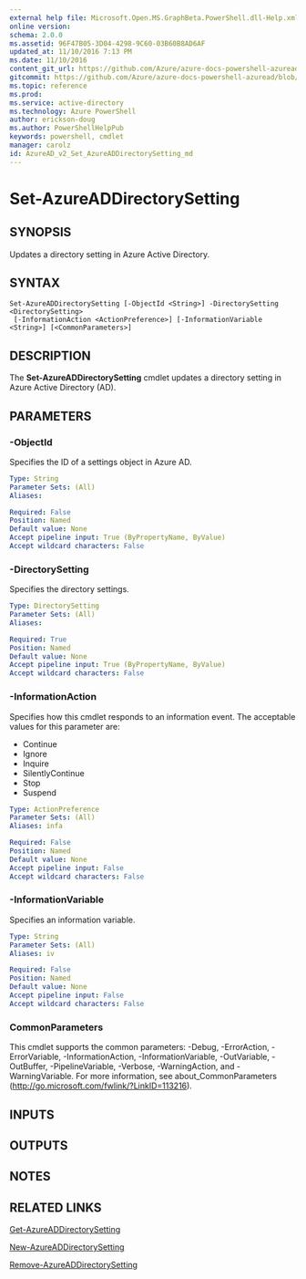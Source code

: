 ```yaml
---
external help file: Microsoft.Open.MS.GraphBeta.PowerShell.dll-Help.xml
online version: 
schema: 2.0.0
ms.assetid: 96F47B05-3D04-4298-9C60-03B60B8AD6AF
updated_at: 11/10/2016 7:13 PM
ms.date: 11/10/2016
content_git_url: https://github.com/Azure/azure-docs-powershell-azuread/blob/master/Azure%20AD%20Cmdlets/AzureAD/v2/Set-AzureADDirectorySetting.md
gitcommit: https://github.com/Azure/azure-docs-powershell-azuread/blob/0fe9adfb52ba045c8e77b8982014c103a8c0c6f3/Azure%20AD%20Cmdlets/AzureAD/v2/Set-AzureADDirectorySetting.md
ms.topic: reference
ms.prod: 
ms.service: active-directory
ms.technology: Azure PowerShell
author: erickson-doug
ms.author: PowerShellHelpPub
keywords: powershell, cmdlet
manager: carolz
id: AzureAD_v2_Set_AzureADDirectorySetting_md
---
```


# Set-AzureADDirectorySetting

## SYNOPSIS
Updates a directory setting in Azure Active Directory.

## SYNTAX

```
Set-AzureADDirectorySetting [-ObjectId <String>] -DirectorySetting <DirectorySetting>
 [-InformationAction <ActionPreference>] [-InformationVariable <String>] [<CommonParameters>]
```

## DESCRIPTION
The **Set-AzureADDirectorySetting** cmdlet updates a directory setting in Azure Active Directory (AD).


## PARAMETERS

### -ObjectId
Specifies the ID of a settings object in Azure AD.

```yaml
Type: String
Parameter Sets: (All)
Aliases: 

Required: False
Position: Named
Default value: None
Accept pipeline input: True (ByPropertyName, ByValue)
Accept wildcard characters: False
```

### -DirectorySetting
Specifies the directory settings.

```yaml
Type: DirectorySetting
Parameter Sets: (All)
Aliases: 

Required: True
Position: Named
Default value: None
Accept pipeline input: True (ByPropertyName, ByValue)
Accept wildcard characters: False
```

### -InformationAction
Specifies how this cmdlet responds to an information event. The acceptable values for this parameter are:

- Continue
- Ignore
- Inquire
- SilentlyContinue
- Stop
- Suspend

```yaml
Type: ActionPreference
Parameter Sets: (All)
Aliases: infa

Required: False
Position: Named
Default value: None
Accept pipeline input: False
Accept wildcard characters: False
```

### -InformationVariable
Specifies an information variable.

```yaml
Type: String
Parameter Sets: (All)
Aliases: iv

Required: False
Position: Named
Default value: None
Accept pipeline input: False
Accept wildcard characters: False
```

### CommonParameters
This cmdlet supports the common parameters: -Debug, -ErrorAction, -ErrorVariable, -InformationAction, -InformationVariable, -OutVariable, -OutBuffer, -PipelineVariable, -Verbose, -WarningAction, and -WarningVariable. For more information, see about_CommonParameters (http://go.microsoft.com/fwlink/?LinkID=113216).

## INPUTS

## OUTPUTS

## NOTES

## RELATED LINKS
[Get-AzureADDirectorySetting](xref:AzureAD/v2/Get-AzureADDirectorySetting.md)

[New-AzureADDirectorySetting](xref:AzureAD/v2/New-AzureADDirectorySetting.md)

[Remove-AzureADDirectorySetting](xref:AzureAD/v2/Remove-AzureADDirectorySetting.md)
